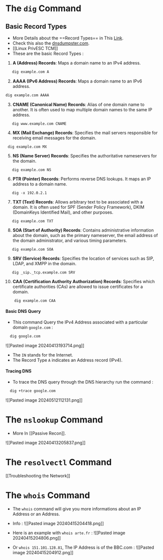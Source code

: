 
# The `dig` Command

## Basic Record Types

- More Details about the ==Record Types== in This [Link](https://www.cyberciti.biz/faq/linux-unix-dig-command-examples-usage-syntax/).
- Check this also the [dnsdumpster.com](https://dnsdumpster.com/).
- [[Linux PrivESC TCM]]
- These are the basic Record Types :
  
1. **A (Address) Records**: Maps a domain name to an IPv4 address.
   
```bash
   dig example.com A
```
    
2. **AAAA (IPv6 Address) Records**: Maps a domain name to an IPv6 address.
   
```bash
dig example.com AAAA
```
    
3. **CNAME (Canonical Name) Records**: Alias of one domain name to another. It is often used to map multiple domain names to the same IP address.
   
```
   dig www.example.com CNAME
```
    
4. **MX (Mail Exchange) Records**: Specifies the mail servers responsible for receiving email messages for the domain.
   
```
 dig example.com MX  
```
    
5. **NS (Name Server) Records**: Specifies the authoritative nameservers for the domain.
   
```
   dig example.com NS
```
    
6. **PTR (Pointer) Records**: Performs reverse DNS lookups. It maps an IP address to a domain name.
   
```
   dig -x 192.0.2.1
```
    
7. **TXT (Text) Records**: Allows arbitrary text to be associated with a domain. It is often used for SPF (Sender Policy Framework), DKIM (DomainKeys Identified Mail), and other purposes.
   
```
   dig example.com TXT
```
    
8. **SOA (Start of Authority) Records**: Contains administrative information about the domain, such as the primary nameserver, the email address of the domain administrator, and various timing parameters.
   
```
   dig example.com SOA
```
    
9. **SRV (Service) Records**: Specifies the location of services such as SIP, LDAP, and XMPP in the domain.
   
```
   dig _sip._tcp.example.com SRV
```
    
10. **CAA (Certification Authority Authorization) Records**: Specifies which certificate authorities (CAs) are allowed to issue certificates for a domain. 
    
```
    dig example.com CAA
```

#### Basic DNS Query

- This command Query the IPv4 Address associated with a particular domain `google.com` :
  
```bash
  dig google.com
```

![[Pasted image 20240413193714.png]]

- The `IN` stands for the Internet.
- The Record Type `A` indicates an Address record (IPv4).

#### Tracing DNS

- To trace the DNS query through the DNS hierarchy run the command :
  
```bash
  dig +trace google.com
```

![[Pasted image 20240512112131.png]]



# The `nslookup` Command

- More In [[Passive Recon]].

![[Pasted image 20240413205837.png]]

# The `resolvectl` Command

[[Troubleshooting the Network]]

# The `whois` Command

- The `whois` command will give you more informations about an IP Address or an Address.
- Info :
  ![[Pasted image 20240415204418.png]]

- Here is an example with `whois arte.fr` :
  ![[Pasted image 20240415204806.png]]

- Or `whois 151.101.128.81`, The IP Address is of the BBC.com :
  ![[Pasted image 20240415204912.png]]

